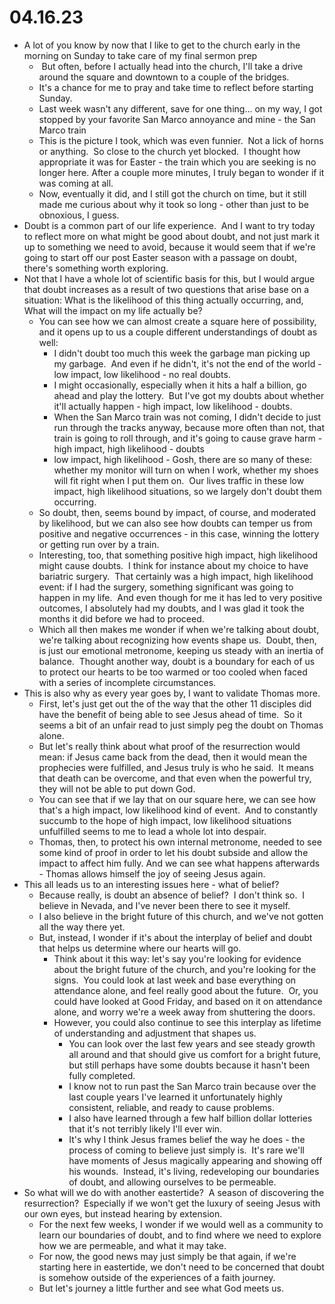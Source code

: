 # 04.16.23

* A lot of you know by now that I like to get to the church early in the morning on Sunday to take care of my final sermon prep
	*  But often, before I actually head into the church, I'll take a drive around the square and downtown to a couple of the bridges. 
	* It's a chance for me to pray and take time to reflect before starting Sunday. 
	* Last week wasn't any different, save for one thing... on my way, I got stopped by your favorite San Marco annoyance and mine - the San Marco train 
	* This is the picture I took, which was even funnier.  Not a lick of horns or anything.  So close to the church yet blocked.  I thought how appropriate it was for Easter - the train which you are seeking is no longer here. After a couple more minutes, I truly began to wonder if it was coming at all.
	* Now, eventually it did, and I still got the church on time, but it still made me curious about why it took so long - other than just to be obnoxious, I guess.
* Doubt is a common part of our life experience.  And I want to try today to reflect more on what might be good about doubt, and not just mark it up to something we need to avoid, because it would seem that if we're going to start off our post Easter season with a passage on doubt, there's something worth exploring.
* Not that I have a whole lot of scientific basis for this, but I would argue that doubt increases as a result of two questions that arise base on a situation: What is the likelihood of this thing actually occurring, and, What will the impact on my life actually be?
	* You can see how we can almost create a square here of possibility, and it opens up to us a couple different understandings of doubt as well:
		* I didn't doubt too much this week the garbage man picking up my garbage.  And even if he didn't, it's not the end of the world - low impact, low likelihood - no real doubts.
		* I might occasionally, especially when it hits a half a billion, go ahead and play the lottery.  But I've got my doubts about whether it'll actually happen - high impact, low likelihood - doubts.
		* When the San Marco train was not coming, I didn't decide to just run through the tracks anyway, because more often than not, that train is going to roll through, and it's going to cause grave harm - high impact, high likelihood - doubts
		* low impact, high likelihood - Gosh, there are so many of these: whether my monitor will turn on when I work, whether my shoes will fit right when I put them on.  Our lives traffic in these low impact, high likelihood situations, so we largely don't doubt them occurring.
	* So doubt, then, seems bound by impact, of course, and moderated by likelihood, but we can also see how doubts can temper us from positive and negative occurrences - in this case, winning the lottery or getting run over by a train. 
	* Interesting, too, that something positive high impact, high likelihood might cause doubts.  I think for instance about my choice to have bariatric surgery.  That certainly was a high impact, high likelihood event: if I had the surgery, something significant was going to happen in my life.  And even though for me it has led to very positive outcomes, I absolutely had my doubts, and I was glad it took the months it did before we had to proceed.
	* Which all then makes me wonder if when we're talking about doubt, we're talking about recognizing how events shape us.  Doubt, then, is just our emotional metronome, keeping us steady with an inertia of balance.  Thought another way, doubt is a boundary for each of us to protect our hearts to be too warmed or too cooled when faced with a series of incomplete circumstances.
* This is also why as every year goes by, I want to validate Thomas more.
	* First, let's just get out the of the way that the other 11 disciples did have the benefit of being able to see Jesus ahead of time.  So it seems a bit of an unfair read to just simply peg the doubt on Thomas alone.
	* But let's really think about what proof of the resurrection would mean: if Jesus came back from the dead, then it would mean the prophecies were fulfilled, and Jesus truly is who he said.  It means that death can be overcome, and that even when the powerful try, they will not be able to put down God.
	* You can see that if we lay that on our square here, we can see how that's a high impact, low likelihood kind of event.  And to constantly succumb to the hope of high impact, low likelihood situations unfulfilled seems to me to lead a whole lot into despair.
	* Thomas, then, to protect his own internal metronome, needed to see some kind of proof in order to let his doubt subside and allow the impact to affect him fully. And we can see what happens afterwards - Thomas allows himself the joy of seeing Jesus again.
* This all leads us to an interesting issues here - what of belief?
	* Because really, is doubt an absence of belief?  I don't think so.  I believe in Nevada, and I've never been there to see it myself.
	* I also believe in the bright future of this church, and we've not gotten all the way there yet.
	* But, instead, I wonder if it's about the interplay of belief and doubt that helps us determine where our hearts will go.
		* Think about it this way: let's say you're looking for evidence about the bright future of the church, and you're looking for the signs.  You could look at last week and base everything on attendance alone, and feel really good about the future.  Or, you could have looked at Good Friday, and based on it on attendance alone, and worry we're a week away from shuttering the doors. 
		* However, you could also continue to see this interplay as lifetime of understanding and adjustment that shapes us.
			* You can look over the last few years and see steady growth all around and that should give us comfort for a bright future, but still perhaps have some doubts because it hasn't been fully completed.
			* I know not to run past the San Marco train because over the last couple years I've learned it unfortunately highly consistent, reliable, and ready to cause problems.
			* I also have learned through a few half billion dollar lotteries that it's not terribly likely I'll ever win.
			* It's why I think Jesus frames belief the way he does - the process of coming to believe just simply is.  It's rare we'll have moments of Jesus magically appearing and showing off his wounds.  Instead, it's living, redeveloping our boundaries of doubt, and allowing ourselves to be permeable.
* So what will we do with another eastertide?  A season of discovering the resurrection?  Especially if we won't get the luxury of seeing Jesus with our own eyes, but instead hearing by extension.
	* For the next few weeks, I wonder if we would well as a community to learn our boundaries of doubt, and to find where we need to explore how we are permeable, and what it may take.
	* For now, the good news may just simply be that again, if we're starting here in eastertide, we don't need to be concerned that doubt is somehow outside of the experiences of a faith journey.
	* But let's journey a little further and see what God meets us.
